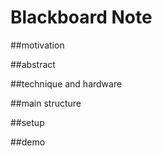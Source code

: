 #   Blackboard Note

##motivation



##abstract




##technique and hardware


##main structure


##setup



##demo


